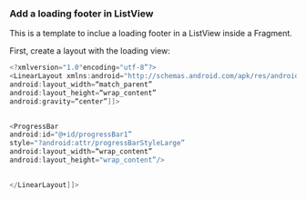 ### Add a loading footer in ListView

This is a template to inclue a loading footer in a ListView inside a Fragment.

First, create a layout with the loading view:

```java
<?xmlversion="1.0"encoding="utf-8”?>
<LinearLayout xmlns:android="http://schemas.android.com/apk/res/android”
android:layout_width=“match_parent”
android:layout_height=“wrap_content”
android:gravity=“center”]]>
 

<ProgressBar
android:id="@+id/progressBar1”
style="?android:attr/progressBarStyleLarge”
android:layout_width=“wrap_content”
android:layout_height="wrap_content”/>
 

</LinearLayout]]>
```
